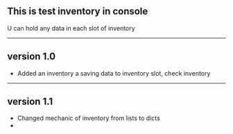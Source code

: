 This is test inventory in console
-
U can hold any data in each slot of inventory

---
version 1.0
-
* Added an inventory a saving data to inventory slot, check inventory
---
version 1.1
-
* Changed mechanic of inventory from lists to dicts
* 
